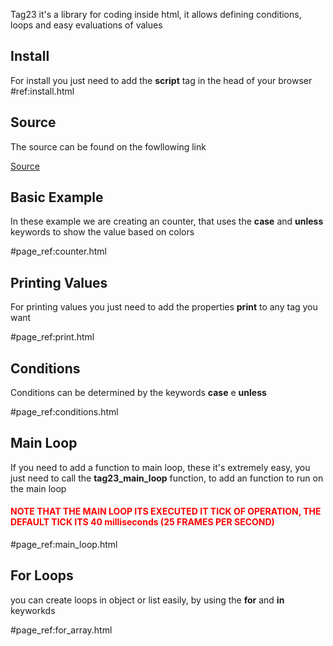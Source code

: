 
Tag23 it's a library for coding inside html, it allows defining conditions, loops and 
easy evaluations of values

## Install 
For install you just need to add the **script** tag in the head of your browser
#ref:install.html

## Source 
The source can be found on the fowllowing link 

[Source](https://github.com/OUIsolutions/Tag23?tab=readme-ov-file)
## Basic Example
In these example we are creating an counter, that uses the **case** and **unless** keywords
to show the value based on colors

#page_ref:counter.html

## Printing Values 
For printing values you just need to add the properties **print** to any tag you want 

#page_ref:print.html

## Conditions 

Conditions can be determined by the keywords **case** e **unless** 

#page_ref:conditions.html

## Main Loop
If you need to add a function to main loop, these it's extremely easy,
you just need to call the **tag23_main_loop** function, to add an function 
to run on the main loop
<h4 style="color:red">NOTE THAT THE MAIN LOOP ITS EXECUTED IT TICK OF OPERATION, THE DEFAULT TICK ITS 40 milliseconds 
(25 FRAMES PER SECOND)</h4>

#page_ref:main_loop.html

## For Loops 
you can create loops in object or list easily, by using the **for** and **in** keyworkds

#page_ref:for_array.html
